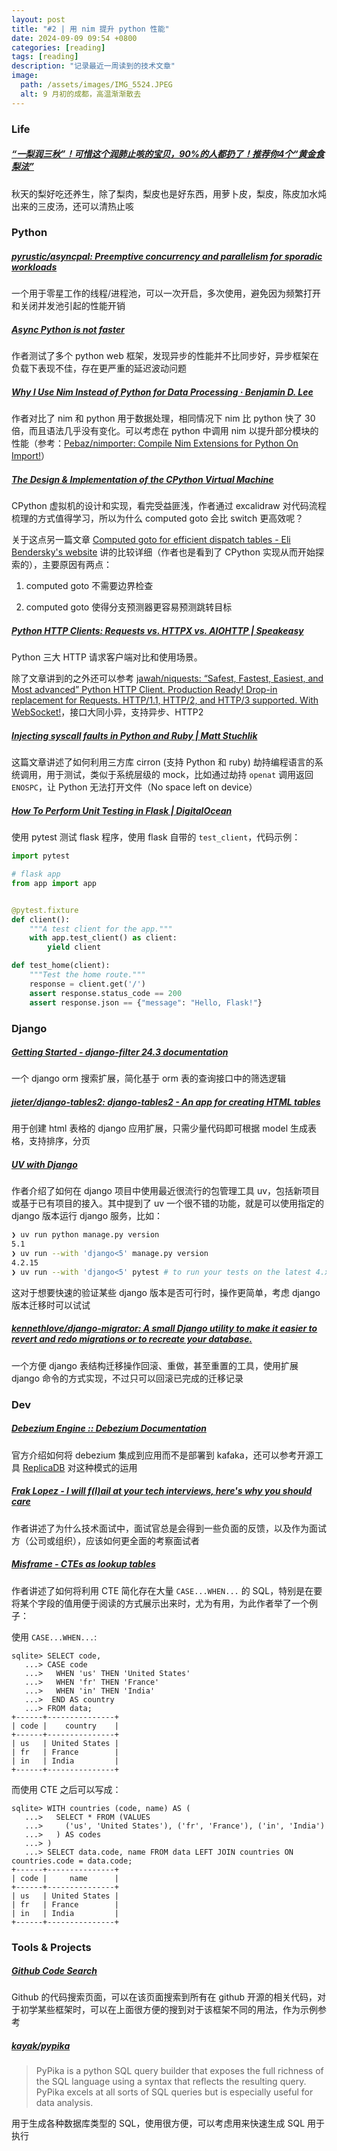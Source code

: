 ```yaml
---
layout: post
title: "#2 | 用 nim 提升 python 性能"
date: 2024-09-09 09:54 +0800
categories: [reading]
tags: [reading]
description: "记录最近一周读到的技术文章"
image:
  path: /assets/images/IMG_5524.JPEG
  alt: 9 月初的成都，高温渐渐散去
---
```




### Life

##### [“一梨润三秋”！可惜这个润肺止咳的宝贝，90%的人都扔了！推荐你4个“黄金食梨法”](https://mp.weixin.qq.com/s/mleuZOi1SMCdLxE9VgXqKQ) 

秋天的梨好吃还养生，除了梨肉，梨皮也是好东西，用萝卜皮，梨皮，陈皮加水炖出来的三皮汤，还可以清热止咳



### Python

##### [pyrustic/asyncpal: Preemptive concurrency and parallelism for sporadic workloads](https://github.com/pyrustic/asyncpal) 

一个用于零星工作的线程/进程池，可以一次开启，多次使用，避免因为频繁打开和关闭并发池引起的性能开销



##### [Async Python is not faster](https://calpaterson.com/async-python-is-not-faster.html) 

作者测试了多个 python web 框架，发现异步的性能并不比同步好，异步框架在负载下表现不佳，存在更严重的延迟波动问题



##### [Why I Use Nim Instead of Python for Data Processing · Benjamin D. Lee](https://benjamindlee.com/posts/2021/why-i-use-nim-instead-of-python-for-data-processing/) 

作者对比了 nim 和 python 用于数据处理，相同情况下 nim 比 python 快了 30 倍，而且语法几乎没有变化。可以考虑在 python 中调用 nim 以提升部分模块的性能（参考：[Pebaz/nimporter: Compile Nim Extensions for Python On Import!](https://github.com/Pebaz/nimporter)）



##### [The Design &amp; Implementation of the CPython Virtual Machine](https://blog.codingconfessions.com/p/cpython-vm-internals) 

CPython 虚拟机的设计和实现，看完受益匪浅，作者通过 excalidraw 对代码流程梳理的方式值得学习，所以为什么 computed goto 会比 switch 更高效呢？

关于这点另一篇文章 [Computed goto for efficient dispatch tables - Eli Bendersky's website](https://eli.thegreenplace.net/2012/07/12/computed-goto-for-efficient-dispatch-tables) 讲的比较详细（作者也是看到了 CPython 实现从而开始探索的），主要原因有两点：

1. computed goto 不需要边界检查

2. computed goto 使得分支预测器更容易预测跳转目标



##### [Python HTTP Clients: Requests vs. HTTPX vs. AIOHTTP \| Speakeasy](https://www.speakeasy.com/post/python-http-clients-requests-vs-httpx-vs-aiohttp) 

Python 三大 HTTP 请求客户端对比和使用场景。

除了文章讲到的之外还可以参考 [jawah/niquests: “Safest, Fastest, Easiest, and Most advanced” Python HTTP Client. Production Ready! Drop-in replacement for Requests. HTTP/1.1, HTTP/2, and HTTP/3 supported. With WebSocket!](https://github.com/jawah/niquests "jawah/niquests: “Safest, Fastest, Easiest, and Most advanced” Python HTTP Client. Production Ready! Drop-in replacement for Requests. HTTP/1.1, HTTP/2, and HTTP/3 supported. With WebSocket!")，接口大同小异，支持异步、HTTP2



##### [Injecting syscall faults in Python and Ruby \| Matt Stuchlik](https://blog.mattstuchlik.com/2024/09/08/injecting-syscall-faults.html) 

这篇文章讲述了如何利用三方库 cirron (支持 Python 和 ruby) 劫持编程语言的系统调用，用于测试，类似于系统层级的 mock，比如通过劫持 `openat` 调用返回 `ENOSPC`，让 Python 无法打开文件（No space left on device）



##### [How To Perform Unit Testing in Flask \| DigitalOcean](https://www.digitalocean.com/community/tutorials/unit-test-in-flask)

使用 pytest 测试 flask 程序，使用 flask 自带的 `test_client`，代码示例：

```python
import pytest

# flask app
from app import app 


@pytest.fixture
def client():
    """A test client for the app."""
    with app.test_client() as client:
        yield client

def test_home(client):
    """Test the home route."""
    response = client.get('/')
    assert response.status_code == 200
    assert response.json == {"message": "Hello, Flask!"}
```



### Django

##### [Getting Started - django-filter 24.3 documentation](https://django-filter.readthedocs.io/en/stable/guide/usage.html)

一个 django orm 搜索扩展，简化基于 orm 表的查询接口中的筛选逻辑



##### [jieter/django-tables2: django-tables2 - An app for creating HTML tables](https://github.com/jieter/django-tables2) 

用于创建 html 表格的 django 应用扩展，只需少量代码即可根据 model 生成表格，支持排序，分页



##### [UV with Django](https://blog.pecar.me/uv-with-django?utm_campaign=Django%2BNewsletter&utm_medium=email&utm_source=Django_Newsletter_250)

作者介绍了如何在 django 项目中使用最近很流行的包管理工具 uv，包括新项目或基于已有项目的接入。其中提到了 uv 一个很不错的功能，就是可以使用指定的 django 版本运行 django 服务，比如：

```bash
❯ uv run python manage.py version
5.1
❯ uv run --with 'django<5' manage.py version
4.2.15
❯ uv run --with 'django<5' pytest # to run your tests on the latest 4.x version
```

这对于想要快速的验证某些 django 版本是否可行时，操作更简单，考虑 django 版本迁移时可以试试



##### [kennethlove/django-migrator: A small Django utility to make it easier to revert and redo migrations or to recreate your database.](https://github.com/kennethlove/django-migrator?utm_campaign=Django%2BNewsletter&utm_medium=email&utm_source=Django_Newsletter_250)

一个方便 django 表结构迁移操作回滚、重做，甚至重置的工具，使用扩展 django 命令的方式实现，不过只可以回滚已完成的迁移记录



### Dev

##### [Debezium Engine :: Debezium Documentation](https://debezium.io/documentation/reference/stable/development/engine.html) 

官方介绍如何将 debezium 集成到应用而不是部署到 kafaka，还可以参考开源工具  [ReplicaDB](https://github.com/osalvador/ReplicaDB/blob/a403483372dc0f8e9d53dd383c6ee0791c7887f8/src/main/java/org/replicadb/ReplicaDBCDC.java) 对这种模式的运用



##### [Frak Lopez - I will f(l)ail at your tech interviews, here's why you should care](https://fraklopez.com/noodlings/2024-08-25-i-will-fail-your-technicals/) 

作者讲述了为什么技术面试中，面试官总是会得到一些负面的反馈，以及作为面试方（公司或组织），应该如何更全面的考察面试者



##### [Misframe - CTEs as lookup tables](https://misfra.me/2023/ctes-as-lookup-tables/)

作者讲述了如何将利用 CTE 简化存在大量 `CASE...WHEN...` 的 SQL，特别是在要将某个字段的值用便于阅读的方式展示出来时，尤为有用，为此作者举了一个例子：

使用 `CASE...WHEN...`:

```
sqlite> SELECT code,
   ...> CASE code 
   ...>   WHEN 'us' THEN 'United States'
   ...>   WHEN 'fr' THEN 'France'
   ...>   WHEN 'in' THEN 'India'
   ...>  END AS country
   ...> FROM data;
+------+---------------+
| code |    country    |
+------+---------------+
| us   | United States |
| fr   | France        |
| in   | India         |
+------+---------------+
```

而使用 CTE 之后可以写成：

```
sqlite> WITH countries (code, name) AS (
   ...>   SELECT * FROM (VALUES
   ...>     ('us', 'United States'), ('fr', 'France'), ('in', 'India')
   ...>   ) AS codes
   ...> )
   ...> SELECT data.code, name FROM data LEFT JOIN countries ON countries.code = data.code;
+------+---------------+
| code |     name      |
+------+---------------+
| us   | United States |
| fr   | France        |
| in   | India         |
+------+---------------+
```



### Tools & Projects

##### [Github Code Search](https://github.com/search?type=code&auto_enroll=true) 

Github 的代码搜索页面，可以在该页面搜索到所有在 github 开源的相关代码，对于初学某些框架时，可以在上面很方便的搜到对于该框架不同的用法，作为示例参考



##### [kayak/pypika](https://github.com/kayak/pypika)

> PyPika is a python SQL query builder that exposes the full richness of the SQL language using a syntax that reflects the resulting query. PyPika excels at all sorts of SQL queries but is especially useful for data analysis.

用于生成各种数据库类型的 SQL，使用很方便，可以考虑用来快速生成 SQL 用于执行

